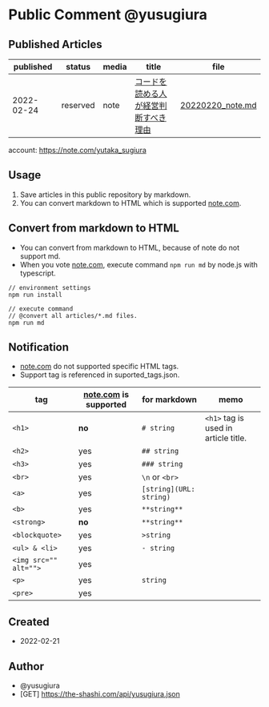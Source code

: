 # Public Comment @yusugiura
 
 ## Published Articles

 | published | status | media | title | file |
 | -- | -- | -- | -- | -- |
 | 2022-02-24 | reserved | note | [コードを読める人が経営判断すべき理由](/articles/20220220_note.md) | [20220220_note.md](/articles/20220220_note.md) | 

 account: https://note.com/yutaka_sugiura
 
 ## Usage

 1) Save articles in this public repository by markdown.
 2) You can convert markdown to HTML which is supported [note.com](https://note.com).

 ## Convert from markdown to HTML

 - You can convert from markdown to HTML, because of note do not support md.
 - When you vote [note.com](https://note.com), execute command `npm run md` by node.js with typescript.

```
// environment settings
npm run install

// execute command
// @convert all articles/*.md files.
npm run md
```

## Notification

 - [note.com](https://note.com) do not supported specific HTML tags.
 - Support tag is referenced in suported_tags.json.


| tag | [note.com](https://note.com) is supported | for markdown | memo |
| -- | -- | -- | -- |
| `<h1>` | **no** | `# string` | `<h1>` tag is used in article title. |
| `<h2>` | yes | `## string` | |
| `<h3>` | yes | `### string` | |
| `<br>` | yes | `\n` or `<br>` | |
| `<a>` | yes | `[string](URL: string)` | |
| `<b>` | yes | `**string**` | |
| `<strong>` | **no** | `**string**` | |
| `<blockquote>` | yes | `>string` | |
| `<ul> & <li>` | yes | `- string` | |
| `<img src="" alt="">` | yes | | |
| `<p>` | yes | `string` | |
| `<pre>` | yes | | |

 ## Created
  
 - 2022-02-21

 ## Author
 - @yusugiura 
 - [GET] https://the-shashi.com/api/yusugiura.json

